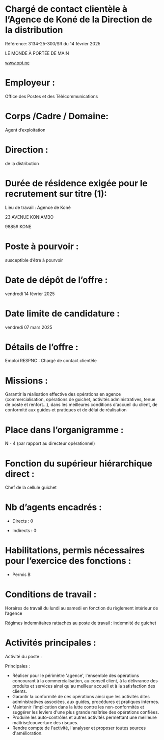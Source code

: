 # Chargé de contact clientèle à l’Agence de Koné de la Direction de la distribution

Référence: 3134-25-300/SR du 14 février 2025

LE MONDE À PORTÉE DE MAIN

www.opt.nc

# Employeur :

Office des Postes et des Télécommunications

# Corps /Cadre / Domaine:

Agent d’exploitation

# Direction :

de la distribution

# Durée de résidence exigée pour le recrutement sur titre (1):

Lieu de travail : Agence de Koné

23 AVENUE KONIAMBO

98859 KONE

# Poste à pourvoir :

susceptible d’être à pourvoir

# Date de dépôt de l’offre :

vendredi 14 février 2025

# Date limite de candidature :

vendredi 07 mars 2025

# Détails de l’offre :

Emploi RESPNC : Chargé de contact clientèle

# Missions :

Garantir la réalisation effective des opérations en agence (commercialisation, opérations de guichet, activités administratives, tenue de poste et renfort…), dans les meilleures conditions d'accueil du client, de conformité aux guides et pratiques et de délai de réalisation

# Place dans l’organigramme :

N - 4 (par rapport au directeur opérationnel)

# Fonction du supérieur hiérarchique direct :

Chef de la cellule guichet

# Nb d’agents encadrés :

- Directs : 0

- Indirects : 0

# Habilitations, permis nécessaires pour l’exercice des fonctions :

- Permis B

# Conditions de travail :

Horaires de travail du lundi au samedi en fonction du règlement intérieur de l’agence

Régimes indemnitaires rattachés au poste de travail : indemnité de guichet

# Activités principales :

Activité du poste :

Principales :

- Réaliser pour le périmètre 'agence', l'ensemble des opérations concourant à la commercialisation, au conseil client, à la délivrance des produits et services ainsi qu'au meilleur accueil et à la satisfaction des clients.
- Garantir la conformité de ces opérations ainsi que les activités dites administratives associées, aux guides, procédures et pratiques internes.
- Maintenir l'implication dans la lutte contre les non-conformités et suggérer les leviers d'une plus grande maîtrise des opérations confiées.
- Produire les auto-contrôles et autres activités permettant une meilleure maîtrise/couverture des risques.
- Rendre compte de l'activité, l'analyser et proposer toutes sources d'amélioration.